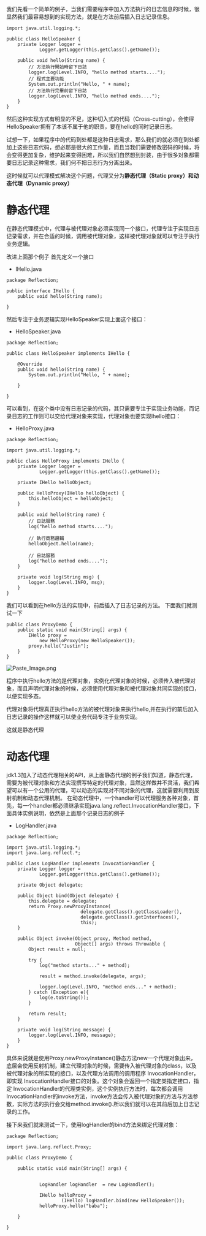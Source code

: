 我们先看一个简单的例子，当我们需要程序中加入方法执行的日志信息的时候，很显然我们最容易想到的实现方法，就是在方法前后插入日志记录信息。

```
import java.util.logging.*;

public class HelloSpeaker {
    private Logger logger = 
            Logger.getLogger(this.getClass().getName()); 

    public void hello(String name) { 
        // 方法執行開始時留下日誌
        logger.log(Level.INFO, "hello method starts...."); 
        // 程式主要功能
        System.out.println("Hello, " + name); 
        // 方法執行完畢前留下日誌
        logger.log(Level.INFO, "hello method ends...."); 
    }
}
```
然后这种实现方式有明显的不足，这种切入式的代码（Cross-cutting），会使得HelloSpeaker拥有了本该不属于他的职责，要在hello的同时记录日志。

试想一下，如果程序中的代码到处都是这种日志需求，那么我们的就必须在到处都加上这些日志代码，想必那是很大的工作量，而且当我们需要修改密码的时候，将会变得更加复杂，维护起来变得困难，所以我们自然想到封装，由于很多对象都需要日志记录这种需求，我们何不把日志行为分离出来。

这时候就可以代理模式解决这个问题，代理又分为**静态代理（Static proxy）**和**动态代理（Dynamic proxy）**

# 静态代理
在静态代理模式中，代理与被代理对象必须实现同一个接口，代理专注于实现日志记录需求，并在合适的时候，调用被代理对象，这样被代理对象就可以专注于执行业务逻辑。

改进上面那个例子
首先定义一个接口
* IHello.java

```
package Reflection;

public interface IHello {
	public void hello(String name);

}

```

然后专注于业务逻辑实现HelloSpeaker实现上面这个接口：
* HelloSpeaker.java

```
package Reflection;

public class HelloSpeaker implements IHello {

	@Override
	public void hello(String name) {
		System.out.println("Hello, " + name);
		
	}
	
}
```

可以看到，在这个类中没有日志记录的代码，其只需要专注于实现业务功能，而记录日志的工作则可以交给代理对象来实现，代理对象也要实现Ihello接口：

* HelloProxy.java

```
package Reflection;

import java.util.logging.*; 

public class HelloProxy implements IHello { 
    private Logger logger = 
            Logger.getLogger(this.getClass().getName());
    
    private IHello helloObject; 

    public HelloProxy(IHello helloObject) { 
        this.helloObject = helloObject; 
    } 

    public void hello(String name) { 
        // 日誌服務
        log("hello method starts....");      

        // 執行商務邏輯
        helloObject.hello(name);
        
        // 日誌服務
        log("hello method ends...."); 
    } 
    
    private void log(String msg) {
        logger.log(Level.INFO, msg);
    }
}

```

我们可以看到在hello方法的实现中，前后插入了日志记录的方法。
下面我们就测试一下
```
public class ProxyDemo {
    public static void main(String[] args) {
        IHello proxy = 
            new HelloProxy(new HelloSpeaker());
        proxy.hello("Justin");
    }
}
```

![Paste_Image.png](http://upload-images.jianshu.io/upload_images/1234352-465809cb3d7e72f5.png?imageMogr2/auto-orient/strip%7CimageView2/2/w/1240)

程序中执行hello方法的是代理对象，实例化代理对象的时候，必须传入被代理对象，而且声明代理对象的时候，必须使用代理对象和被代理对象共同实现的接口，以便实现多态。

代理对象将代理真正执行hello方法的被代理对象来执行hello,并在执行的前后加入日志记录的操作这样就可以使业务代码专注于业务实现。

这就是静态代理

# 动态代理

jdk1.3加入了动态代理相关的API，从上面静态代理的例子我们知道，静态代理，需要为被代理对象和方法实现撰写特定的代理对象，显然这样做并不灵活，我们希望可以有一个公用的代理，可以动态的实现对不同对象的代理，这就需要利用到反射机制和动态代理机制。
在动态代理中，一个handler可以代理服务各种对象，首先，每一个handler都必须继承实现java.lang.reflect.InvocationHandler接口，下面具体实例说明，依然是上面那个记录日志的例子

* LogHandler.java

```
package Reflection;

import java.util.logging.*; 
import java.lang.reflect.*; 

public class LogHandler implements InvocationHandler { 
    private Logger logger = 
            Logger.getLogger(this.getClass().getName()); 
    
    private Object delegate;

    public Object bind(Object delegate) { 
        this.delegate = delegate; 
        return Proxy.newProxyInstance( 
                           delegate.getClass().getClassLoader(), 
                           delegate.getClass().getInterfaces(), 
                           this); 
    } 

    public Object invoke(Object proxy, Method method, 
                         Object[] args) throws Throwable { 
        Object result = null; 
        
        try { 
            log("method starts..." + method);
            
            result = method.invoke(delegate, args);
            
            logger.log(Level.INFO, "method ends..." + method); 
        } catch (Exception e){ 
            log(e.toString()); 
        }
        
        return result; 
    } 
    
    private void log(String message) {
        logger.log(Level.INFO, message);
    }
}
```
具体来说就是使用Proxy.newProxyInstance()静态方法new一个代理对象出来，底层会使用反射机制，建立代理对象的时候，需要传入被代理对象的class，以及被代理对象的所实现的接口，以及代理方法调用的调用程序 InvocationHandler，即实现 InvocationHandler接口的对象。这个对象会返回一个指定类指定接口，指定 InvocationHandler的代理类实例，这个实例执行方法时，每次都会调用 InvocationHandler的invoke方法，invoke方法会传入被代理对象的方法与方法参数，实际方法的执行会交给method.invoke().所以我们就可以在其前后加上日志记录的工作。

接下来我们就来测试一下，使用logHandler的bind方法来绑定代理对象：

```
package Reflection;

import java.lang.reflect.Proxy;

public class ProxyDemo {

	public static void main(String[] args) {
		
	        
	        LogHandler logHandler  = new LogHandler(); 
	        
	        IHello helloProxy = 
	                (IHello) logHandler.bind(new HelloSpeaker()); 
	        helloProxy.hello("baba");
	        		
	}

}

```
